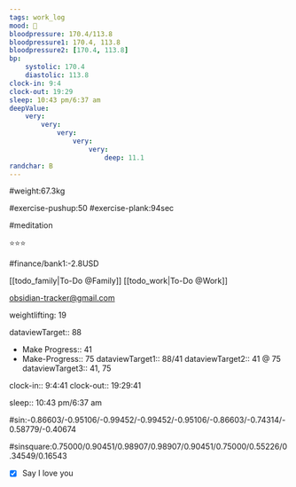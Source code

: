 ```yaml
---
tags: work_log
mood: 🙂
bloodpressure: 170.4/113.8
bloodpressure1: 170.4, 113.8
bloodpressure2: [170.4, 113.8]
bp:
    systolic: 170.4
    diastolic: 113.8
clock-in: 9:4
clock-out: 19:29
sleep: 10:43 pm/6:37 am
deepValue: 
    very: 
        very: 
            very: 
                very: 
                    very: 
                        deep: 11.1
randchar: B
---
```


#weight:67.3kg

#exercise-pushup:50
#exercise-plank:94sec

#meditation

⭐⭐⭐


#finance/bank1:-2.8USD

[[todo_family|To-Do @Family]]
[[todo_work|To-Do @Work]]

obsidian-tracker@gmail.com

weightlifting: 19

dataviewTarget:: 88
- Make Progress:: 41
- Make-Progress:: 75
dataviewTarget1:: 88/41
dataviewTarget2:: 41 @ 75
dataviewTarget3:: 41, 75

clock-in:: 9:4:41
clock-out:: 19:29:41

sleep:: 10:43 pm/6:37 am

#sin:-0.86603/-0.95106/-0.99452/-0.99452/-0.95106/-0.86603/-0.74314/-0.58779/-0.40674

#sinsquare:0.75000/0.90451/0.98907/0.98907/0.90451/0.75000/0.55226/0.34549/0.16543

- [x] Say I love you

